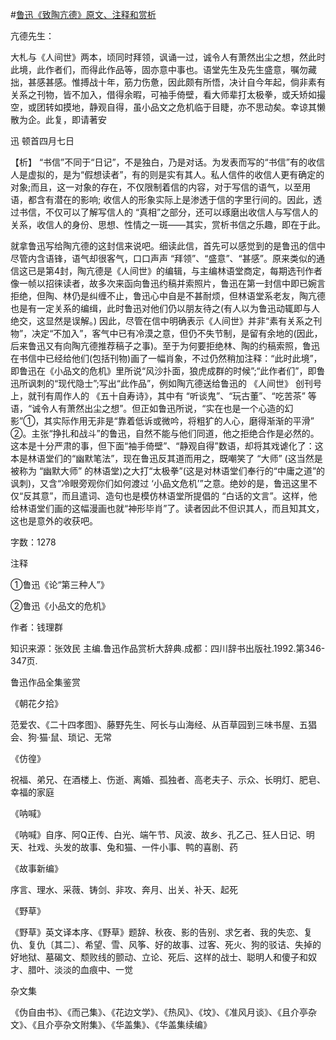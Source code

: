 #[鲁迅《致陶亢德》原文、注释和赏析](https://www.vrrw.net/wx/9473.html)

亢德先生：

大札与《人间世》两本，顷同时拜领，讽诵一过，诚令人有萧然出尘之想，然此时此境，此作者们，而得此作品等，固亦意中事也。语堂先生及先生盛意，嘱勿藏拙，甚感甚感。惟搏战十年，筋力伤惫，因此颇有所悟，决计自今年起，倘非素有关系之刊物，皆不加入，借得余暇，可袖手倚壁，看大师辈打太极拳，或夭矫如撮空，或团转如摸地，静观自得，虽小品文之危机临于目睫，亦不思动矣。幸谅其懒散为企。此复，即请著安

迅 顿首四月七日



【析】 “书信”不同于“日记”，不是独白，乃是对话。为发表而写的“书信”有的收信人是虚拟的，是为“假想读者”，有的则是实有其人。私人信件的收信人更有确定的对象;而且，这一对象的存在，不仅限制着信的内容，对于写信的语气，以至用语，都含有潜在的影响; 收信人的形象实际上是渗透于信的字里行间的。因此，透过书信，不仅可以了解写信人的 “真相”之部分，还可以琢磨出收信人与写信人的关系，收信人的身份、思想、性情之一斑——其实，赏析书信之乐趣，即在于此。

就拿鲁迅写给陶亢德的这封信来说吧。细读此信，首先可以感觉到的是鲁迅的信中尽管内含语锋，语气却很客气，口口声声 “拜领”、“盛意”、“甚感”。原来类似的通信这已是第4封，陶亢德是《人间世》的编辑，与主编林语堂商定，每期选刊作者像一帧以招徕读者，故多次来函向鲁迅约稿并索照片，鲁迅在第一封信中即已婉言拒绝，但陶、林仍是纠缠不止，鲁迅心中自是不甚耐烦，但林语堂系老友，陶亢德也是有一定关系的编缉，此时鲁迅对他们仍以朋友待之(有人以为鲁迅动辄即与人绝交，这显然是误解。) 因此，尽管在信中明确表示《人间世》并非“素有关系之刊物”，决定“不加入”，客气中已有冷漠之意，但仍不失节制，是留有余地的(因此，后来鲁迅又有向陶亢德推荐稿子之事)。至于为何要拒绝林、陶的约稿索照，鲁迅在书信中已经给他们(包括刊物)画了一幅肖象，不过仍然稍加注释：“此时此境”，即鲁迅在《小品文的危机》里所说“风沙扑面，狼虎成群的时候”;“此作者们”，即鲁迅所讽刺的“现代隐士”;写出“此作品”，例如陶亢德送给鲁迅的 《人间世》 创刊号上，就刊有周作人的 《五十自寿诗》，其中有 “听谈鬼”、“玩古董”、“吃苦茶” 等语，“诚令人有萧然出尘之想”。但正如鲁迅所说，“实在也是一个心造的幻影”①，其实际作用无非是“靠着低诉或微吟，将粗犷的人心，磨得渐渐的平滑” ②。主张“挣扎和战斗”的鲁迅，自然不能与他们同道，他之拒绝合作是必然的。这本是十分严肃的事，但下面“袖手倚壁”、“静观自得”数语，却将其戏谑化了：这本是林语堂们的“幽默笔法”，现在鲁迅反其道而用之，既嘲笑了 “大师” (这当然是被称为 “幽默大师” 的林语堂)之大打“太极拳”(这是对林语堂们奉行的“中庸之道”的讽刺)，又含“冷眼旁观你们如何渡过 ‘小品文危机’”之意。绝妙的是，鲁迅这里不仅“反其意”，而且遣词、造句也是模仿林语堂所提倡的 “白话的文言”。这样，他给林语堂们画的这幅漫画也就“神形毕肖”了。读者因此不但识其人，而且知其文，这也是意外的收获吧。

字数：1278

注释

①鲁迅《论“第三种人”》

②鲁迅《小品文的危机》

作者：钱理群

知识来源：张效民 主编.鲁迅作品赏析大辞典.成都：四川辞书出版社.1992.第346-347页.

鲁迅作品全集鉴赏

《朝花夕拾》

范爱农、《二十四孝图》、藤野先生、阿长与山海经、从百草园到三味书屋、五猖会、狗·猫·鼠、琐记、无常

《仿徨》

祝福、弟兄、在酒楼上、伤逝、离婚、孤独者、高老夫子、示众、长明灯、肥皂、幸福的家庭

《呐喊》

《呐喊》自序、阿Q正传、白光、端午节、风波、故乡、孔乙己、狂人日记、明天、社戏、头发的故事、兔和猫、一件小事、鸭的喜剧、药

《故事新编》

序言、理水、采薇、铸剑、非攻、奔月、出关、补天、起死

《野草》

《野草》英文译本序、《野草》题辞、秋夜、影的告别、求乞者、我的失恋、复仇、复仇〔其二〕、希望、雪、风筝、好的故事、过客、死火、狗的驳诘、失掉的好地狱、墓碣文、颓败线的颤动、立论、死后、这样的战士、聪明人和傻子和奴才、腊叶、淡淡的血痕中、一觉

杂文集

《伪自由书》、《而己集》、《花边文学》、《热风》、《坟》、《准风月谈》、《且介亭杂文》、《且介亭杂文附集》、《华盖集》、《华盖集续编》

